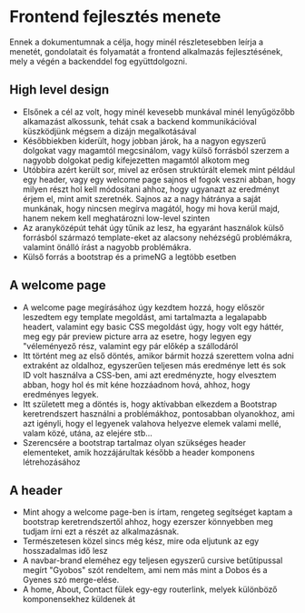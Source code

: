 # Frontend fejlesztés menete
Ennek a dokumentumnak a célja, hogy minél részletesebben leírja a
menetét, gondolatait és folyamatát a frontend alkalmazás fejlesztésének, mely
a végén a backenddel fog együttdolgozni.
## High level design
- Elsőnek a cél az volt, hogy minél kevesebb munkával minél lenyűgözőbb alkamazást alkossunk, tehát csak a backend kommunikációval küszködjünk mégsem a dizájn megalkotásával
- Későbbiekben kiderült, hogy jobban járok, ha a nagyon egyszerű dolgokat vagy magamtól megcsinálom, vagy külső forrásból szerzem a nagyobb dolgokat pedig kifejezetten magamtól alkotom meg
- Utóbbira azért került sor, mivel az erősen struktúrált elemek mint például egy header, vagy egy welcome page sajnos el fogok veszni abban, hogy milyen részt hol kell módosítani ahhoz, hogy ugyanazt az eredményt érjem el, mint amit szeretnék. Sajnos az a nagy hátránya a saját munkának, hogy nincsen megírva magától, hogy mi hova kerül majd, hanem nekem kell meghatározni low-level szinten
- Az aranyközépút tehát úgy tűnik az lesz, ha egyaránt használok külső forrásból származó template-eket az alacsony nehézségű problémákra, valamint önálló írást a nagyobb problémákra.
- Külső forrás a bootstrap és a primeNG a legtöbb esetben
## A welcome page
- A welcome page megírásához úgy kezdtem hozzá, hogy először leszedtem egy template megoldást, ami tartalmazta a legalapabb headert, valamint egy basic CSS megoldást úgy, hogy volt egy háttér, meg egy pár preview picture arra az esetre, hogy legyen egy "véleményező rész, valamint egy pár előkép a szállodáról
- Itt történt meg az első döntés, amikor bármit hozzá szerettem volna adni extraként az oldalhoz, egyszerűen teljesen más eredménye lett és sok ID volt használva a CSS-ben, ami azt eredményzte, hogy elvesztem abban, hogy hol és mit kéne hozzáadnom hová, ahhoz, hogy eredményes legyek.
- Itt született meg a döntés is, hogy aktívabban elkezdem a Bootstrap keretrendszert használni a problémákhoz, pontosabban olyanokhoz, ami azt igényli, hogy el legyenek valahova helyezve elemek valami mellé, valam közé, utána, az elejére stb...
- Szerencsére a bootstrap tartalmaz olyan szükséges header elementeket, amik  hozzájárultak később a header komponens létrehozásához
## A header
- Mint ahogy a welcome page-ben is írtam, rengeteg segítséget kaptam a bootstrap keretrendszertől ahhoz, hogy ezerszer könnyebben meg tudjam írni ezt a részét az alkalmazásnak.
- Természetesen közel sincs még kész, mire oda eljutunk az egy hosszadalmas idő lesz
- A navbar-brand eleméhez egy teljesen egyszerű cursive betűtípussal megírt "Gyobos" szót rendeltem, ami nem más mint a Dobos és a Gyenes szó merge-elése.
- A home, About, Contact fülek egy-egy routerlink, melyek különböző komponensekhez küldenek át
